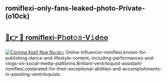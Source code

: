 ## romiflexi-only-fans​-leaked-photo​-Private-(o10ck)


# <h2><a href="https://mediaupload.pro?title=romiflexi&ref=git">🔗👉 🔴 romiflexi-P𝚑ot𝚘𝚜-V𝚒d𝚎o</a></h2>

[![Corinna Kopf Nue Nu𝚍e𝚜](https://i.imgur.com/0qMVB7G.gif)](https://mediaupload.pro?title=romiflexi&ref=git)
Online-influencer-romiflexi,known-for-publishing-dance-and-lifestyle-content,-including-performances-and-vlogs-on-social-media-platforms.Brilliant-ventriloquist-assistant-romiflexi,celebrated-for-their-exceptional-abilities-and-accomplishments-in-assisting-ventriloquists.  